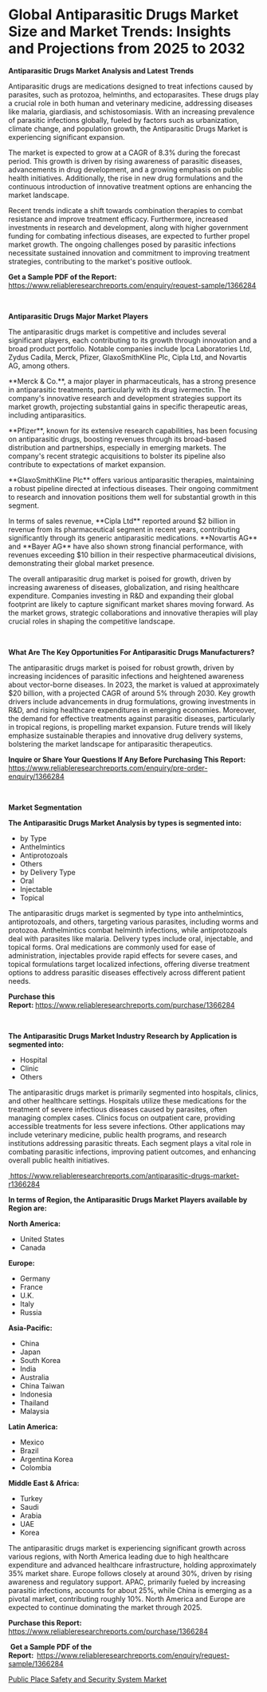 <p><h1>Global Antiparasitic Drugs Market Size and Market Trends: Insights and Projections from 2025 to 2032</h1></p><p><strong>Antiparasitic Drugs Market Analysis and Latest Trends</strong></p>
<p><p>Antiparasitic drugs are medications designed to treat infections caused by parasites, such as protozoa, helminths, and ectoparasites. These drugs play a crucial role in both human and veterinary medicine, addressing diseases like malaria, giardiasis, and schistosomiasis. With an increasing prevalence of parasitic infections globally, fueled by factors such as urbanization, climate change, and population growth, the Antiparasitic Drugs Market is experiencing significant expansion.</p><p>The market is expected to grow at a CAGR of 8.3% during the forecast period. This growth is driven by rising awareness of parasitic diseases, advancements in drug development, and a growing emphasis on public health initiatives. Additionally, the rise in new drug formulations and the continuous introduction of innovative treatment options are enhancing the market landscape.</p><p>Recent trends indicate a shift towards combination therapies to combat resistance and improve treatment efficacy. Furthermore, increased investments in research and development, along with higher government funding for combating infectious diseases, are expected to further propel market growth. The ongoing challenges posed by parasitic infections necessitate sustained innovation and commitment to improving treatment strategies, contributing to the market's positive outlook.</p></p>
<p><strong>Get a Sample PDF of the Report:&nbsp;</strong> <a href="https://www.reliableresearchreports.com/enquiry/request-sample/1366284?utm_campaign=2267&utm_medium=2&utm_source=Github&utm_content=ia&utm_term=22032025&utm_id=antiparasitic-drugs">https://www.reliableresearchreports.com/enquiry/request-sample/1366284</a></p>
<p>&nbsp;</p>
<p><strong>Antiparasitic Drugs Major Market Players</strong></p>
<p><p>The antiparasitic drugs market is competitive and includes several significant players, each contributing to its growth through innovation and a broad product portfolio. Notable companies include Ipca Laboratories Ltd, Zydus Cadila, Merck, Pfizer, GlaxoSmithKline Plc, Cipla Ltd, and Novartis AG, among others.</p><p>**Merck & Co.**, a major player in pharmaceuticals, has a strong presence in antiparasitic treatments, particularly with its drug ivermectin. The company's innovative research and development strategies support its market growth, projecting substantial gains in specific therapeutic areas, including antiparasitics.</p><p>**Pfizer**, known for its extensive research capabilities, has been focusing on antiparasitic drugs, boosting revenues through its broad-based distribution and partnerships, especially in emerging markets. The company's recent strategic acquisitions to bolster its pipeline also contribute to expectations of market expansion.</p><p>**GlaxoSmithKline Plc** offers various antiparasitic therapies, maintaining a robust pipeline directed at infectious diseases. Their ongoing commitment to research and innovation positions them well for substantial growth in this segment.</p><p>In terms of sales revenue, **Cipla Ltd** reported around $2 billion in revenue from its pharmaceutical segment in recent years, contributing significantly through its generic antiparasitic medications. **Novartis AG** and **Bayer AG** have also shown strong financial performance, with revenues exceeding $10 billion in their respective pharmaceutical divisions, demonstrating their global market presence.</p><p>The overall antiparasitic drug market is poised for growth, driven by increasing awareness of diseases, globalization, and rising healthcare expenditure. Companies investing in R&D and expanding their global footprint are likely to capture significant market shares moving forward. As the market grows, strategic collaborations and innovative therapies will play crucial roles in shaping the competitive landscape.</p></p>
<p>&nbsp;</p>
<p><strong>What Are The Key Opportunities For Antiparasitic Drugs Manufacturers?</strong></p>
<p><p>The antiparasitic drugs market is poised for robust growth, driven by increasing incidences of parasitic infections and heightened awareness about vector-borne diseases. In 2023, the market is valued at approximately $20 billion, with a projected CAGR of around 5% through 2030. Key growth drivers include advancements in drug formulations, growing investments in R&D, and rising healthcare expenditures in emerging economies. Moreover, the demand for effective treatments against parasitic diseases, particularly in tropical regions, is propelling market expansion. Future trends will likely emphasize sustainable therapies and innovative drug delivery systems, bolstering the market landscape for antiparasitic therapeutics.</p></p>
<p><strong>Inquire or Share Your Questions If Any Before Purchasing This Report:</strong> <a href="https://www.reliableresearchreports.com/enquiry/pre-order-enquiry/1366284?utm_campaign=2267&utm_medium=2&utm_source=Github&utm_content=ia&utm_term=22032025&utm_id=antiparasitic-drugs">https://www.reliableresearchreports.com/enquiry/pre-order-enquiry/1366284</a></p>
<p>&nbsp;</p>
<p><strong>Market Segmentation</strong></p>
<p><strong>The Antiparasitic Drugs Market Analysis by types is segmented into:</strong></p>
<p><ul><li>by Type</li><li>Anthelmintics</li><li>Antiprotozoals</li><li>Others</li><li>by Delivery Type</li><li>Oral</li><li>Injectable</li><li>Topical</li></ul></p>
<p><p>The antiparasitic drugs market is segmented by type into anthelmintics, antiprotozoals, and others, targeting various parasites, including worms and protozoa. Anthelmintics combat helminth infections, while antiprotozoals deal with parasites like malaria. Delivery types include oral, injectable, and topical forms. Oral medications are commonly used for ease of administration, injectables provide rapid effects for severe cases, and topical formulations target localized infections, offering diverse treatment options to address parasitic diseases effectively across different patient needs.</p></p>
<p><strong>Purchase this Report:&nbsp;</strong><a href="https://www.reliableresearchreports.com/purchase/1366284?utm_campaign=2267&utm_medium=2&utm_source=Github&utm_content=ia&utm_term=22032025&utm_id=antiparasitic-drugs">https://www.reliableresearchreports.com/purchase/1366284</a></p>
<p>&nbsp;</p>
<p><strong>The Antiparasitic Drugs Market Industry Research by Application is segmented into:</strong></p>
<p><ul><li>Hospital</li><li>Clinic</li><li>Others</li></ul></p>
<p><p>The antiparasitic drugs market is primarily segmented into hospitals, clinics, and other healthcare settings. Hospitals utilize these medications for the treatment of severe infectious diseases caused by parasites, often managing complex cases. Clinics focus on outpatient care, providing accessible treatments for less severe infections. Other applications may include veterinary medicine, public health programs, and research institutions addressing parasitic threats. Each segment plays a vital role in combating parasitic infections, improving patient outcomes, and enhancing overall public health initiatives.</p></p>
<p><a href="https://www.reliableresearchreports.com/antiparasitic-drugs-market-r1366284?utm_campaign=2267&utm_medium=2&utm_source=Github&utm_content=ia&utm_term=22032025&utm_id=antiparasitic-drugs">&nbsp;https://www.reliableresearchreports.com/antiparasitic-drugs-market-r1366284</a></p>
<p><strong>In terms of Region, the Antiparasitic Drugs Market Players available by Region are:</strong></p>
<p>
    <p> <strong> North America: </strong>
        <ul>
            <li>United States</li>
            <li>Canada</li>
        </ul>
        </p> 
    <p> <strong> Europe: </strong>
        <ul>
            <li>Germany</li>
            <li>France</li>
            <li>U.K.</li>
            <li>Italy</li>
            <li>Russia</li>
        </ul>
        </p> 
    <p> <strong> Asia-Pacific: </strong>
        <ul>
            <li>China</li>
            <li>Japan</li>
            <li>South Korea</li>
            <li>India</li>
            <li>Australia</li>
            <li>China Taiwan</li>
            <li>Indonesia</li>
            <li>Thailand</li>
            <li>Malaysia</li>
        </ul>
        </p> 
    <p> <strong> Latin America: </strong>
        <ul>
            <li>Mexico</li>
            <li>Brazil</li>
            <li>Argentina Korea</li>
            <li>Colombia</li>
        </ul>
        </p> 
    <p> <strong> Middle East & Africa: </strong>
        <ul>
            <li>Turkey</li>
            <li>Saudi</li>
            <li>Arabia</li>
            <li>UAE</li>
            <li>Korea</li>
        </ul>
    </p>
    </p>
<p><p>The antiparasitic drugs market is experiencing significant growth across various regions, with North America leading due to high healthcare expenditure and advanced healthcare infrastructure, holding approximately 35% market share. Europe follows closely at around 30%, driven by rising awareness and regulatory support. APAC, primarily fueled by increasing parasitic infections, accounts for about 25%, while China is emerging as a pivotal market, contributing roughly 10%. North America and Europe are expected to continue dominating the market through 2025.</p></p>
<p><strong>Purchase this Report: </strong><a href="https://www.reliableresearchreports.com/purchase/1366284?utm_campaign=2267&utm_medium=2&utm_source=Github&utm_content=ia&utm_term=22032025&utm_id=antiparasitic-drugs">https://www.reliableresearchreports.com/purchase/1366284</a></p>
<p>&nbsp;<strong>Get a Sample PDF of the Report:&nbsp;&nbsp;</strong><a href="https://www.reliableresearchreports.com/enquiry/request-sample/1366284?utm_campaign=2267&utm_medium=2&utm_source=Github&utm_content=ia&utm_term=22032025&utm_id=antiparasitic-drugs">https://www.reliableresearchreports.com/enquiry/request-sample/1366284</a></p>
<p><strong></strong></p>
<p><p><a href="https://github.com/klindsey95/Market-Research-Report-List-1/blob/main/public-place-safety-and-security-system-market.md?utm_campaign=2267&utm_medium=2&utm_source=Github&utm_content=ia&utm_term=22032025&utm_id=antiparasitic-drugs">Public Place Safety and Security System Market</a></p></p>